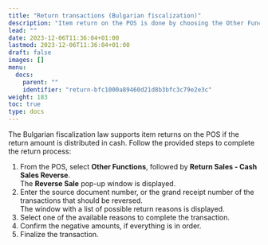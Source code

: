 ```yaml
---
title: "Return transactions (Bulgarian fiscalization)"
description: "Item return on the POS is done by choosing the Other Function button, followed by Return Sales. After this, the return amount can be distributed in cash."
lead: ""
date: 2023-12-06T11:36:04+01:00
lastmod: 2023-12-06T11:36:04+01:00
draft: false
images: []
menu:
  docs:
    parent: ""
    identifier: "return-bfc1000a89460d21d8b3bfc3c79e2e3c"
weight: 183
toc: true
type: docs
---
```


The Bulgarian fiscalization law supports item returns on the POS if the return amount is distributed in cash. Follow the provided steps to complete the return process:

1. From the POS, select **Other Functions**, followed by **Return Sales - Cash Sales Reverse**.    
   The **Reverse Sale** pop-up window is displayed.
2. Enter the source document number, or the grand receipt number of the transactions that should be reversed.    
   The window with a list of possible return reasons is displayed.
3. Select one of the available reasons to complete the transaction.
4. Confirm the negative amounts, if everything is in order.
5. Finalize the transaction.